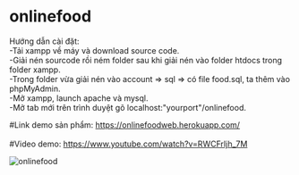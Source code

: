 # onlinefood
Hướng dẫn cài đặt:<br>
-Tải xampp về máy và download source code.<br>
-Giải nén sourcode rồi ném folder sau khi giải nén vào folder htdocs trong folder xampp.<br>
-Trong folder vừa giải nén vào account => sql => có file food.sql, ta thêm vào phpMyAdmin.<br>
-Mở xampp, launch apache và mysql.<br>
-Mở tab mới trên trình duyệt gõ localhost:"yourport"/onlinefood.<br>

#Link demo sản phẩm: https://onlinefoodweb.herokuapp.com/ <br>
<br>
#Video demo: https://www.youtube.com/watch?v=RWCFrIjh_7M

![onlinefood](https://user-images.githubusercontent.com/94853261/206321491-b43b3bf1-a18e-4273-9e25-0457e1f984c0.png)
